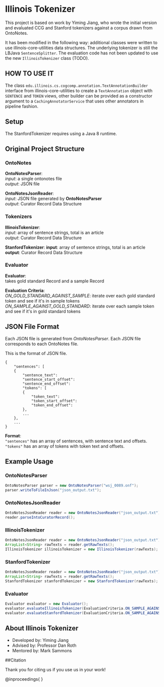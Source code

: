 # Illinois Tokenizer

This project is based on work by Yiming Jiang, who wrote the initial
version and evaluated CCG and Stanford tokenizers against a corpus
drawn from OntoNotes.

It has been modified in the following way: additional classes were
written to use illinois-core-utilities data structures. The underlying
tokenizer is still the LBJava `SentenceSplitter`. The evaluation code
has not been updated to use the new `IllinoisTokenizer` class (TODO).

## HOW TO USE IT
        
The class `edu.illinois.cs.cogcomp.annotation.TextAnnotationBuilder` 
interface from illinois-core-utilities to create a `TextAnnotation` 
object with `SENTENCE` and `TOKEN` views, other builder can be provided 
as a constructor argument to a `CachingAnnotatorService` that uses other 
annotators in pipeline fashion.


## Setup

The StanfordTokenizer requires using a Java 8 runtime.


## Original Project Structure
### OntoNotes
**OntoNotesParser**:  
*input*: a single ontonotes file  
*output*: JSON file  

**OntoNotesJsonReader**:  
*input*: JSON file generated by **OntoNotesParser**  
*output*: Curator Record Data Structure  

### Tokenizers
**IllinoisTokenizer**:  
*input*: array of sentence strings, total is an article  
*output*: Curator Record Data Structure  

**StanfordTokenizer**:
**input**: array of sentence strings, total is an article  
**output**: Curator Record Data Structure  

### Evaluator
**Evaluator**:  
takes gold standard Record and a sample Record  

**Evaluation Criteria**:  
*ON_GOLD_STANDARD_AGAINST_SAMPLE*: iterate over each gold standard token and see if it's in sample tokens  
*ON_SAMPLE_AGAINST_GOLD_STANDARD*: iterate over each sample token and see if it's in gold standard tokens  

## JSON File Format

Each JSON file is generated from *OntoNotesParser*. Each JSON file corresponds to each OntoNotes file.

This is the format of JSON file.

```
{  
    "sentences": [  
    {  
        "sentence_text":  
        "sentence_start_offset":  
        "sentence_end_offset":  
        "tokens": [  
        {  
            "token_text":  
            "token_start_offset":  
            "token_end_offset":  
        },  
        ...  
    },  
    ...  
}  
```

**Format**:  
`"sentences"` has an array of sentences, with sentence text and offsets.  
`"tokens"` has an array of tokens with token text and offsets.  

## Example Usage

### OntoNotesParser
```java
OntoNotesParser parser = new OntoNotesParser("wsj_0089.onf");
parser.writeToFileInJson("json_output.txt");
```

### OntoNotesJsonReader
```java
OntoNotesJsonReader reader = new OntoNotesJsonReader("json_output.txt");
reader.parseIntoCuratorRecord();
```

### IllinoisTokenizer
```java
OntoNotesJsonReader reader = new OntoNotesJsonReader("json_output.txt");
ArrayList<String> rawTexts = reader.getRawTexts();
IllinoisTokenizer illinoisTokenizer = new IllinoisTokenizer(rawTexts);
```

### StanfordTokenizer
```java
OntoNotesJsonReader reader = new OntoNotesJsonReader("json_output.txt");
ArrayList<String> rawTexts = reader.getRawTexts();
StanfordTokenizer stanfordTokenizer = new StanfordTokenizer(rawTexts);
```

### Evaluator
```java
Evaluator evaluator = new Evaluator();
evaluator.evaluateIllinoisTokenizer(EvaluationCriteria.ON_SAMPLE_AGAINST_GOLD_STANDARD);
evaluator.evaluateStanfordTokenizer(EvaluationCriteria.ON_SAMPLE_AGAINST_GOLD_STANDARD);
```

## About Illinois Tokenizer

* Developed by: Yiming Jiang
* Advised by: Professor Dan Roth
* Mentored by: Mark Sammons

##Citation

Thank you for citing us if you use us in your work!

@inproceedings{
}
